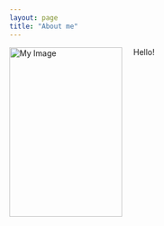 ```yaml
---
layout: page
title: "About me"
---
```


<img style="margin-right: 20px;" align="left" src="/assets/508A8603.JPG" width="200" height="300" alt="My Image"> 

Hello!
